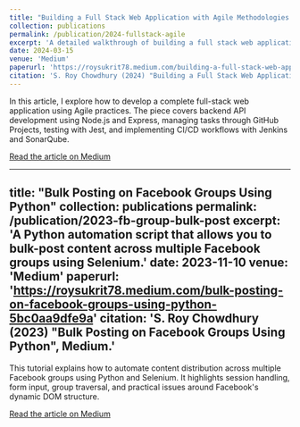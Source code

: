 ```yaml
---
title: "Building a Full Stack Web Application with Agile Methodologies (Node.js)"
collection: publications
permalink: /publication/2024-fullstack-agile
excerpt: 'A detailed walkthrough of building a full stack web application using Agile principles, Node.js, and modern development tools like GitHub Projects and CI/CD pipelines.'
date: 2024-03-15
venue: 'Medium'
paperurl: 'https://roysukrit78.medium.com/building-a-full-stack-web-application-with-agile-methodologies-node-js-98a843429ca5'
citation: 'S. Roy Chowdhury (2024) "Building a Full Stack Web Application with Agile Methodologies (Node.js)", Medium.'
---
```


In this article, I explore how to develop a complete full-stack web application using Agile practices. The piece covers backend API development using Node.js and Express, managing tasks through GitHub Projects, testing with Jest, and implementing CI/CD workflows with Jenkins and SonarQube.

[Read the article on Medium](https://roysukrit78.medium.com/building-a-full-stack-web-application-with-agile-methodologies-node-js-98a843429ca5)

---
title: "Bulk Posting on Facebook Groups Using Python"
collection: publications
permalink: /publication/2023-fb-group-bulk-post
excerpt: 'A Python automation script that allows you to bulk-post content across multiple Facebook groups using Selenium.'
date: 2023-11-10
venue: 'Medium'
paperurl: 'https://roysukrit78.medium.com/bulk-posting-on-facebook-groups-using-python-5bc0aa9dfe9a'
citation: 'S. Roy Chowdhury (2023) "Bulk Posting on Facebook Groups Using Python", Medium.'
---

This tutorial explains how to automate content distribution across multiple Facebook groups using Python and Selenium. It highlights session handling, form input, group traversal, and practical issues around Facebook's dynamic DOM structure.

[Read the article on Medium](https://roysukrit78.medium.com/bulk-posting-on-facebook-groups-using-python-5bc0aa9dfe9a)
